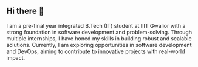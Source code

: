 ## Hi there 👋

I am a pre-final year integrated B.Tech (IT) student at IIIT Gwalior with a strong foundation in software development and problem-solving. Through multiple internships, I have honed my skills in building robust and scalable solutions. Currently, I am exploring opportunities in software development and DevOps, aiming to contribute to innovative projects with real-world impact.
